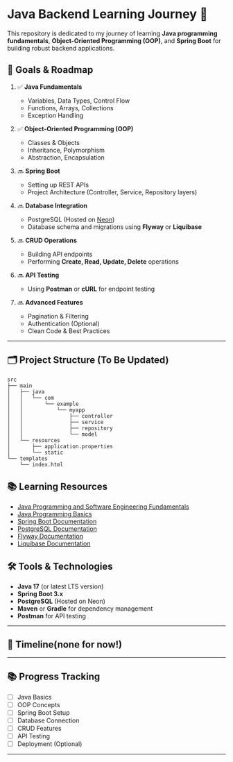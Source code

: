 # Java Backend Learning Journey 🚀

This repository is dedicated to my journey of learning **Java programming fundamentals**, **Object-Oriented Programming (OOP)**, and **Spring Boot** for building robust backend applications.

## 📌 Goals & Roadmap

1. ✅ **Java Fundamentals**
   - Variables, Data Types, Control Flow
   - Functions, Arrays, Collections
   - Exception Handling

2. ✅ **Object-Oriented Programming (OOP)**
   - Classes & Objects
   - Inheritance, Polymorphism
   - Abstraction, Encapsulation

3. 🔜 **Spring Boot**
   - Setting up REST APIs
   - Project Architecture (Controller, Service, Repository layers)

4. 🔜 **Database Integration**
   - PostgreSQL (Hosted on [Neon](https://neon.tech/))
   - Database schema and migrations using **Flyway** or **Liquibase**

5. 🔜 **CRUD Operations**
   - Building API endpoints
   - Performing **Create, Read, Update, Delete** operations

6. 🔜 **API Testing**
   - Using **Postman** or **cURL** for endpoint testing

7. 🔜 **Advanced Features**
   - Pagination & Filtering
   - Authentication (Optional)
   - Clean Code & Best Practices

---

## 🗂️ Project Structure (To Be Updated)
```
src
├── main
│   ├── java
│   │   └── com
│   │       └── example
│   │           └── myapp
│   │               ├── controller
│   │               ├── service
│   │               ├── repository
│   │               └── model
│   └── resources
│       ├── application.properties
│       └── static
└── templates
    └── index.html
```
## 📚 Learning Resources
- [Java Programming and Software Engineering Fundamentals](https://www.coursera.org/specializations/java-programming)
- [Java Programming Basics](https://www.udacity.com/course/java-programming-basics--ud282)
- [Spring Boot Documentation](https://spring.io/projects/spring-boot)
- [PostgreSQL Documentation](https://www.postgresql.org/docs/)
- [Flyway Documentation](https://flywaydb.org/documentation/)
- [Liquibase Documentation](https://www.liquibase.org/documentation/index.html)
## 🛠️ Tools & Technologies
- **Java 17** (or latest LTS version)
- **Spring Boot 3.x**
- **PostgreSQL** (Hosted on Neon)
- **Maven** or **Gradle** for dependency management
- **Postman** for API testing
---
## 📅 Timeline(none for now!)

---
## 📚 Progress Tracking
- [ ] Java Basics
- [ ] OOP Concepts
- [ ] Spring Boot Setup
- [ ] Database Connection
- [ ] CRUD Features
- [ ] API Testing
- [ ] Deployment (Optional)

---

